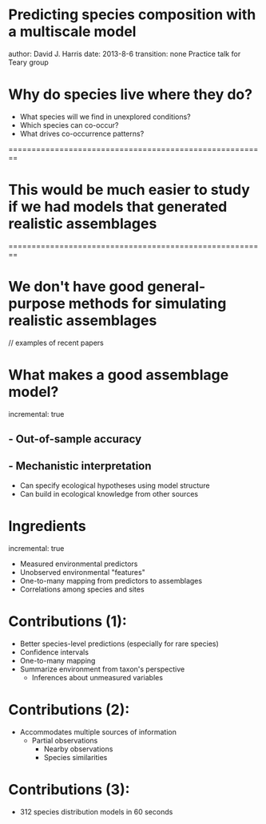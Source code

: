 Predicting species composition with a multiscale model
========================================================
author: David J. Harris
date: 2013-8-6
transition: none
Practice talk for Teary group



Why do species live where they do?
========================================================
- What species will we find in unexplored conditions?
- Which species can co-occur?
- What drives co-occurrence patterns?



========================================================
# This would be much easier to study if we had models that generated realistic assemblages


========================================================
# We don't have good general-purpose methods for simulating realistic assemblages
// examples of recent papers 


What makes a good assemblage model?
========================================================
incremental: true
</br>

## - Out-of-sample accuracy

## - Mechanistic interpretation
* Can specify ecological hypotheses using model structure 
* Can build in ecological knowledge from other sources


Ingredients
========================================================
incremental: true
* Measured environmental predictors
* Unobserved environmental "features"
* One-to-many mapping from predictors to assemblages
* Correlations among species and sites


Contributions (1):
========================================================
* Better species-level predictions (especially for rare species)
* Confidence intervals
* One-to-many mapping
* Summarize environment from taxon's perspective
  * Inferences about unmeasured variables

Contributions (2):
========================================================
* Accommodates multiple sources of information
  * Partial observations
	* Nearby observations
	* Species similarities
  
Contributions (3):
========================================================
* 312 species distribution models in 60 seconds
